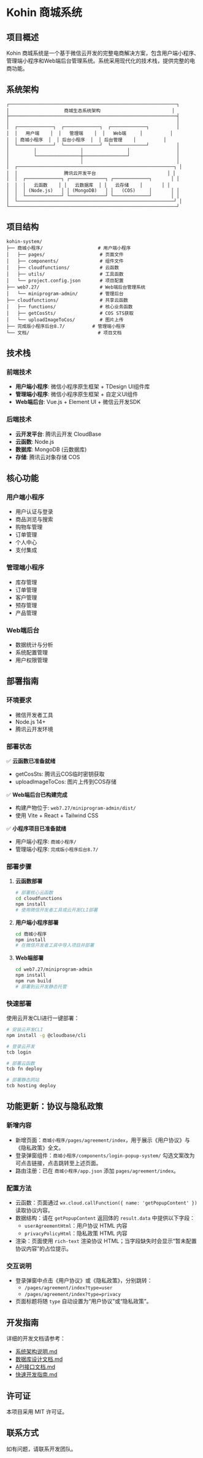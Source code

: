 # Kohin 商城系统

## 项目概述

Kohin 商城系统是一个基于微信云开发的完整电商解决方案，包含用户端小程序、管理端小程序和Web端后台管理系统。系统采用现代化的技术栈，提供完整的电商功能。

## 系统架构

```
┌─────────────────────────────────────────────────────────────┐
│                    商城生态系统架构                          │
├─────────────────────────────────────────────────────────────┤
│                                                             │
│  ┌─────────────┐  ┌─────────────┐  ┌─────────────┐          │
│  │   用户端    │  │   管理端    │  │   Web端     │          │
│  │ 商城小程序  │  │ 后台小程序  │  │ 后台管理    │          │
│  └─────────────┘  └─────────────┘  └─────────────┘          │
│         │                │                │                 │
│         └────────────────┼────────────────┘                 │
│                          │                                  │
│  ┌─────────────────────────────────────────────────────────┐ │
│  │                 腾讯云开发平台                          │ │
│  │  ┌─────────────┐ ┌─────────────┐ ┌─────────────┐       │ │
│  │  │   云函数    │ │   云数据库  │ │   云存储    │       │ │
│  │  │ (Node.js)   │ │ (MongoDB)   │ │   (COS)     │       │ │
│  │  └─────────────┘ └─────────────┘ └─────────────┘       │ │
│  └─────────────────────────────────────────────────────────┘ │
└─────────────────────────────────────────────────────────────┘
```

## 项目结构

```
kohin-system/
├── 商城小程序/                    # 用户端小程序
│   ├── pages/                    # 页面文件
│   ├── components/               # 组件文件
│   ├── cloudfunctions/           # 云函数
│   ├── utils/                    # 工具函数
│   └── project.config.json       # 项目配置
├── web7.27/                      # Web端后台管理系统
│   └── miniprogram-admin/        # 管理后台
├── cloudfunctions/               # 共享云函数
│   ├── functions/                # 核心业务函数
│   ├── getCosSts/                # COS STS获取
│   └── uploadImageToCos/         # 图片上传
├── 完成版小程序后台8.7/          # 管理端小程序
└── 文档/                         # 项目文档
```

## 技术栈

### 前端技术
- **用户端小程序**: 微信小程序原生框架 + TDesign UI组件库
- **管理端小程序**: 微信小程序原生框架 + 自定义UI组件
- **Web端后台**: Vue.js + Element UI + 微信云开发SDK

### 后端技术
- **云开发平台**: 腾讯云开发 CloudBase
- **云函数**: Node.js
- **数据库**: MongoDB (云数据库)
- **存储**: 腾讯云对象存储 COS

## 核心功能

### 用户端小程序
- 用户认证与登录
- 商品浏览与搜索
- 购物车管理
- 订单管理
- 个人中心
- 支付集成

### 管理端小程序
- 库存管理
- 订单管理
- 客户管理
- 预存管理
- 产品管理

### Web端后台
- 数据统计与分析
- 系统配置管理
- 用户权限管理

## 部署指南

### 环境要求
- 微信开发者工具
- Node.js 14+
- 腾讯云开发环境

### 部署状态

✅ **云函数已准备就绪**
- getCosSts: 腾讯云COS临时密钥获取
- uploadImageToCos: 图片上传到COS存储

✅ **Web端后台已构建完成**
- 构建产物位于: `web7.27/miniprogram-admin/dist/`
- 使用 Vite + React + Tailwind CSS

✅ **小程序项目已准备就绪**
- 用户端小程序: `商城小程序/`
- 管理端小程序: `完成版小程序后台8.7/`

### 部署步骤

1. **云函数部署**
   ```bash
   # 部署核心云函数
   cd cloudfunctions
   npm install
   # 使用微信开发者工具或云开发CLI部署
   ```

2. **用户端小程序部署**
   ```bash
   cd 商城小程序
   npm install
   # 在微信开发者工具中导入项目并部署
   ```

3. **Web端部署**
   ```bash
   cd web7.27/miniprogram-admin
   npm install
   npm run build
   # 部署到云开发静态托管
   ```

### 快速部署

使用云开发CLI进行一键部署：
```bash
# 安装云开发CLI
npm install -g @cloudbase/cli

# 登录云开发
tcb login

# 部署云函数
tcb fn deploy

# 部署静态网站
tcb hosting deploy
```

## 功能更新：协议与隐私政策

### 新增内容
- 新增页面：`商城小程序/pages/agreement/index`，用于展示《用户协议》与《隐私政策》全文。
- 登录弹窗组件：`商城小程序/components/login-popup-system/` 勾选文案改为可点击链接，点击跳转至上述页面。
- 路由注册：已在 `商城小程序/app.json` 添加 `pages/agreement/index`。

### 配置方法
- 云函数：页面通过 `wx.cloud.callFunction({ name: 'getPopupContent' })` 读取协议内容。
- 数据结构：请在 `getPopupContent` 返回体的 `result.data` 中提供以下字段：
  - `userAgreementHtml`：用户协议 HTML 内容
  - `privacyPolicyHtml`：隐私政策 HTML 内容
- 渲染：页面使用 `rich-text` 渲染协议 HTML；当字段缺失时会显示“暂未配置协议内容”的占位提示。

### 交互说明
- 登录弹窗中点击《用户协议》或《隐私政策》，分别跳转：
  - `/pages/agreement/index?type=user`
  - `/pages/agreement/index?type=privacy`
- 页面标题将随 `type` 自动设置为“用户协议”或“隐私政策”。

## 开发指南

详细的开发文档请参考：
- [系统架构说明.md](./系统架构说明.md)
- [数据库设计文档.md](./数据库设计文档.md)
- [API接口文档.md](./API接口文档.md)
- [快速开发指南.md](./快速开发指南.md)

## 许可证

本项目采用 MIT 许可证。

## 联系方式

如有问题，请联系开发团队。 